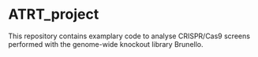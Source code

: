 # ATRT_project

This repository contains examplary code to analyse CRISPR/Cas9 screens performed with the genome-wide knockout library Brunello.
